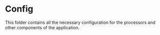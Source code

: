 # Config

This folder contains all the necessary configuration for the processors 
and other components of the application.